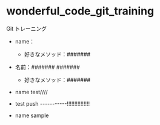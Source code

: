 # wonderful_code_git_training
Git トレーニング

* name：
  * 好きなメソッド：#######

* 名前：####### #######
  * 好きなメソッド：#######

* name test////
 * test push -----------!!!!!!!!!!!!!!!
 
* name sample
 
 
